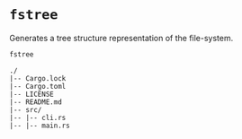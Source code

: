 # `fstree`

Generates a tree structure representation of the file-system.

```sh
fstree
```

```
./
|-- Cargo.lock
|-- Cargo.toml
|-- LICENSE
|-- README.md
|-- src/
|-- |-- cli.rs
|-- |-- main.rs
```